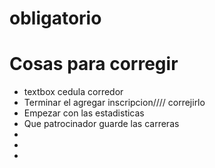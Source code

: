 # obligatorio



<h1> Cosas para corregir </h1>


<ul>

<li>textbox cedula corredor</li>
<li>Terminar el agregar inscripcion//// correjirlo</li>
<li>Empezar con las estadisticas</li>
<li>Que patrocinador guarde las carreras</li>
<li></li>
<li></li>
<li></li>


</ul>